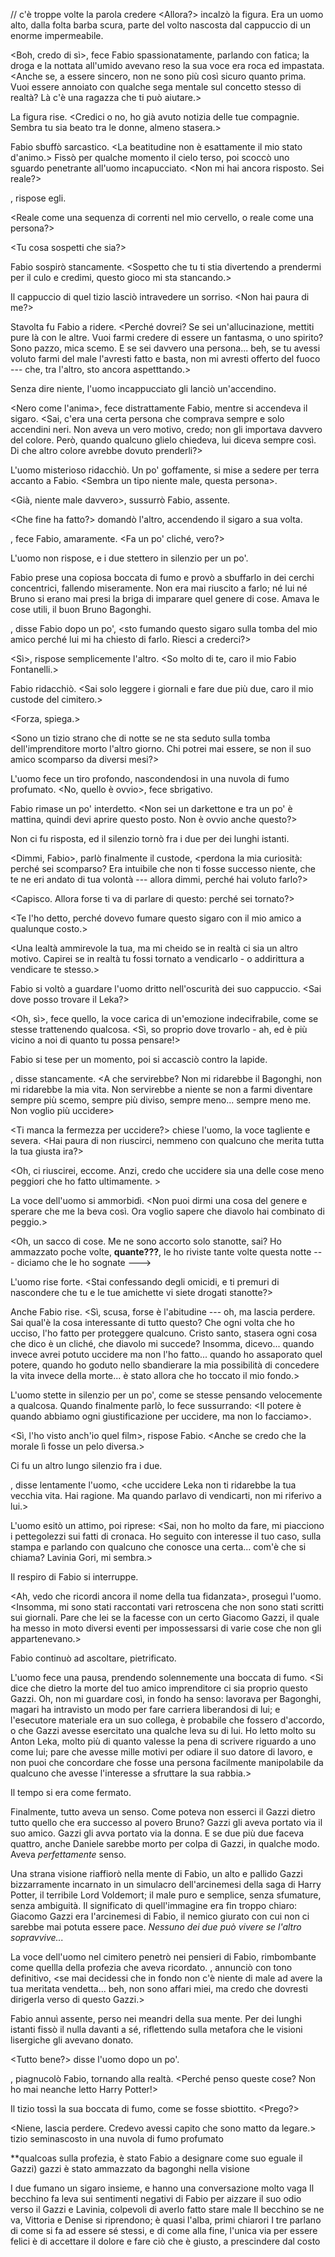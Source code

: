 // c'è troppe volte la parola credere
<Allora?> incalzò la figura. Era un uomo alto, dalla folta barba scura, parte del volto nascosta dal cappuccio di un enorme impermeabile.

<Boh, credo di sì>, fece Fabio spassionatamente, parlando con fatica; la droga e la nottata all'umido avevano reso la sua voce era roca ed impastata. <Anche se, a essere sincero, non ne sono più così sicuro quanto prima. Vuoi essere annoiato con qualche sega mentale sul concetto stesso di realtà? Là c'è una ragazza che ti può aiutare.>

La figura rise. <Credici o no, ho già avuto notizia delle tue compagnie. Sembra tu sia beato tra le donne, almeno stasera.>

Fabio sbuffò sarcastico. <La beatitudine non è esattamente il mio stato d'animo.> Fissò per qualche momento il cielo terso, poi scoccò uno sguardo penetrante all'uomo incapucciato. <Non mi hai ancora risposto. Sei reale?>

<Certo che lo sono>, rispose egli.

<Reale come una sequenza di correnti nel mio cervello, o reale come una persona?>

<Tu cosa sospetti che sia?>

Fabio sospirò stancamente. <Sospetto che tu ti stia divertendo a prendermi per il culo e credimi, questo gioco mi sta stancando.>

Il cappuccio di quel tizio lasciò intravedere un sorriso. <Non hai paura di me?>

Stavolta fu Fabio a ridere. <Perché dovrei? Se sei un'allucinazione, mettiti pure là con le altre. Vuoi farmi credere di essere un fantasma, o uno spirito? Sono pazzo, mica scemo. E se sei davvero una persona... beh, se tu avessi voluto farmi del male l'avresti fatto e basta, non mi avresti offerto del fuoco --- che, tra l'altro, sto ancora aspetttando.>

Senza dire niente, l'uomo incappucciato gli lanciò un'accendino.

<Nero come l'anima>, fece distrattamente Fabio, mentre si accendeva il sigaro. <Sai, c'era una certa persona che comprava sempre e solo accendini neri. Non aveva un vero motivo, credo; non gli importava davvero del colore. Però, quando qualcuno glielo chiedeva, lui diceva sempre così. Di che altro colore avrebbe dovuto prenderli?>

L'uomo misterioso ridacchiò. Un po' goffamente, si mise a sedere per terra accanto a Fabio. <Sembra un tipo niente male, questa persona>.

<Già, niente male davvero>, sussurrò Fabio, assente. <Povero diavolo...>

<Che fine ha fatto?> domandò l'altro, accendendo il sigaro a sua volta.

<Siamo seduti sulla sua tomba>, fece Fabio, amaramente. <Fa un po' cliché, vero?>

L'uomo non rispose, e i due stettero in silenzio per un po'.

Fabio prese una copiosa boccata di fumo e provò a sbuffarlo in dei cerchi concentrici, fallendo miseramente. Non era mai riuscito a farlo; né lui né Bruno si erano mai presi la briga di imparare quel genere di cose. Amava le cose utili, il buon Bruno Bagonghi.

<Sai>, disse Fabio dopo un po', <sto fumando questo sigaro sulla tomba del mio amico perché lui mi ha chiesto di farlo. Riesci a crederci?>

<Sì>, rispose semplicemente l'altro. <So molto di te, caro il mio Fabio Fontanelli.>

Fabio ridacchiò. <Sai solo leggere i giornali e fare due più due, caro il mio custode del cimitero.>

<Forza, spiega.>

<Sono un tizio strano che di notte se ne sta seduto sulla tomba dell'imprenditore morto l'altro giorno. Chi potrei mai essere, se non il suo amico scomparso da diversi mesi?>

L'uomo fece un tiro profondo, nascondendosi in una nuvola di fumo profumato. <No, quello è ovvio>, fece sbrigativo. <Spiega come mai pensi che io sia il custode del cimitero.>

Fabio rimase un po' interdetto. <Non sei un darkettone e tra un po' è mattina, quindi devi aprire questo posto. Non è ovvio anche questo?>

Non ci fu risposta, ed il silenzio tornò fra i due per dei lunghi istanti.

<Dimmi, Fabio>, parlò finalmente il custode, <perdona la mia curiosità: perché sei scomparso? Era intuibile che non ti fosse successo niente, che te ne eri andato di tua volontà --- allora dimmi, perché hai voluto farlo?>

<Non mi va di parlarne.>

<Capisco. Allora forse ti va di parlare di questo: perché sei tornato?>

<Te l'ho detto, perché dovevo fumare questo sigaro con il mio amico a qualunque costo.>

<Una lealtà ammirevole la tua, ma mi cheido se in realtà ci sia un altro motivo. Capirei se in realtà tu fossi tornato a vendicarlo - o addirittura a vendicare te stesso.>

Fabio si voltò a guardare l'uomo dritto nell'oscurità dei suo cappuccio. <Sai dove posso trovare il Leka?>

<Oh, sì>, fece quello, la voce carica di un'emozione indecifrabile, come se stesse trattenendo qualcosa. <Sì, so proprio dove trovarlo - ah, ed è più vicino a noi di quanto tu possa pensare!>

Fabio si tese per un momento, poi si accasciò contro la lapide.

<No>, disse stancamente. <A che servirebbe? Non mi ridarebbe il Bagonghi, non mi ridarebbe la mia vita. Non servirebbe a niente se non a farmi diventare sempre più scemo, sempre più diviso, sempre meno... sempre meno me. Non voglio più uccidere>

<Ti manca la fermezza per uccidere?> chiese l'uomo, la voce tagliente e severa. <Hai paura di non riuscirci, nemmeno con qualcuno che merita tutta la tua giusta ira?>

<Oh, ci riuscirei, eccome. Anzi, credo che uccidere sia una delle cose meno peggiori che ho fatto ultimamente. >

La voce dell'uomo si ammorbidì. <Non puoi dirmi una cosa del genere e sperare che me la beva così. Ora voglio sapere che diavolo hai combinato di peggio.>

<Oh, un sacco di cose. Me ne sono accorto solo stanotte, sai? Ho ammazzato poche volte, **quante???**, le ho riviste tante volte questa notte --- diciamo che le ho sognate --->

L'uomo rise forte. <Stai confessando degli omicidi, e ti premuri di nascondere che tu e le tue amichette vi siete drogati stanotte?>

Anche Fabio rise. <Sì, scusa, forse è l'abitudine --- oh, ma lascia perdere. Sai qual'è la cosa interessante di tutto questo? Che ogni volta che ho ucciso, l'ho fatto per proteggere qualcuno. Cristo santo, stasera ogni cosa che dico è un cliché, che diavolo mi succede? Insomma, dicevo... quando invece avrei potuto uccidere ma non l'ho fatto... quando ho assaporato quel potere, quando ho goduto nello sbandierare la mia possibilità di concedere la vita invece della morte... è stato allora che ho toccato il mio fondo.>

L'uomo stette in silenzio per un po', come se stesse pensando velocemente a qualcosa. Quando finalmente parlò, lo fece sussurrando: <Il potere è quando abbiamo ogni giustificazione per uccidere, ma non lo facciamo>.

<Sì, l'ho visto anch'io quel film>, rispose Fabio. <Anche se credo che la morale lì fosse un pelo diversa.>

Ci fu un altro lungo silenzio fra i due.

<Mi hai detto>, disse lentamente l'uomo, <che uccidere Leka non ti ridarebbe la tua vecchia vita. Hai ragione. Ma quando parlavo di vendicarti, non mi riferivo a lui.>

<Vai avanti.>

L'uomo esitò un attimo, poi riprese: <Sai, non ho molto da fare, mi piacciono i pettegolezzi sui fatti di cronaca. Ho seguito con interesse il tuo caso, sulla stampa e parlando con qualcuno che conosce una certa... com'è che si chiama? Lavinia Gori, mi sembra.>

Il respiro di Fabio si interruppe.

<Ah, vedo che ricordi ancora il nome della tua fidanzata>, proseguì l'uomo. <Insomma, mi sono stati raccontati vari retroscena che non sono stati scritti sui giornali. Pare che lei se la facesse con un certo Giacomo Gazzi, il quale ha messo in moto diversi eventi per impossessarsi di varie cose che non gli appartenevano.>

Fabio continuò ad ascoltare, pietrificato.

L'uomo fece una pausa, prendendo solennemente una boccata di fumo. <Si dice che dietro la morte del tuo amico imprenditore ci sia proprio questo Gazzi. Oh, non mi guardare così, in fondo ha senso: lavorava per Bagonghi, magari ha intravisto un modo per fare carriera liberandosi di lui; e l'esecutore materiale era un suo collega, è probabile che fossero d'accordo, o che Gazzi avesse esercitato una qualche leva su di lui. Ho letto molto su Anton Leka, molto più di quanto valesse la pena di scrivere riguardo a uno come lui; pare che avesse mille motivi per odiare il suo datore di lavoro, e non puoi che concordare che fosse una persona facilmente manipolabile da qualcuno che avesse l'interesse a sfruttare la sua rabbia.>

Il tempo si era come fermato. 

Finalmente, tutto aveva un senso. Come poteva non esserci il Gazzi dietro tutto quello che era successo al povero Bruno? Gazzi gli aveva portato via il suo amico. Gazzi gli avva portato via la donna. E se due più due faceva quattro, anche Daniele sarebbe morto per colpa di Gazzi, in qualche modo. Aveva *perfettamente* senso.

Una strana visione riaffiorò nella mente di Fabio, un alto e pallido Gazzi bizzarramente incarnato in un simulacro dell'arcinemesi della saga di Harry Potter, il terribile Lord Voldemort; il male puro e semplice, senza sfumature, senza ambiguità. Il significato di quell'immagine era fin troppo chiaro: Giacomo Gazzi era l'arcinemesi di Fabio, il nemico giurato con cui non ci sarebbe mai potuta essere pace. *Nessuno dei due può vivere se l'altro sopravvive...*

La voce dell'uomo nel cimitero penetrò nei pensieri di Fabio, rimbombante come quellla della profezia che aveva ricordato. <Quindi>, annunciò con tono definitivo, <se mai decidessi che in fondo non c'è niente di male ad avere la tua meritata vendetta... beh, non sono affari miei, ma credo che dovresti dirigerla verso di questo Gazzi.>

Fabio annuì assente, perso nei meandri della sua mente. Per dei lunghi istanti fissò il nulla davanti a sé, riflettendo sulla metafora che le visioni lisergiche gli avevano donato.

<Tutto bene?> disse l'uomo dopo un po'.

<No>, piagnucolò Fabio, tornando alla realtà. <Perché penso queste cose? Non ho mai neanche letto Harry Potter!>

Il tizio tossì la sua boccata di fumo, come se fosse sbiottito. <Prego?>

<Niene, lascia perdere. Credevo avessi capito che sono matto da legare.>
tizio seminascosto in una nuvola di fumo profumato

**qualcoas sulla profezia, è stato Fabio a designare come suo eguale il Gazzi) gazzi è stato ammazzato da bagonghi nella visione

I due fumano un sigaro insieme, e hanno una conversazione molto vaga
Il becchino fa leva sui sentimenti negativi di Fabio per aizzare il suo odio verso il Gazzi e Lavinia, colpevoli di averlo fatto stare male
Il becchino se ne va, Vittoria e Denise si riprendono; è quasi l'alba, primi chiarori
I tre parlano di come si fa ad essere sé stessi, e di come alla fine, l'unica via per essere felici è di accettare il dolore e fare ciò che è giusto, a prescindere dal costo
